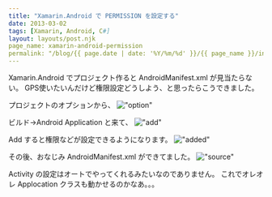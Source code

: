 ```yaml
---
title: "Xamarin.Android で PERMISSION を設定する"
date: 2013-03-02
tags: [Xamarin, Android, C#]
layout: layouts/post.njk
page_name: xamarin-android-permission
permalink: "/blog/{{ page.date | date: '%Y/%m/%d' }}/{{ page_name }}/index.html"
---
```

Xamarin.Android でプロジェクト作ると AndroidManifest.xml が見当たらない。
GPS使いたいんだけど権限設定どうしよう、と思ったらこうできました。

<!-- more -->

プロジェクトのオプションから、
!["option"](https://blog.amay077.net/img/posts/xamarin_android_project_option.png)

ビルド→Android Application と来て、
!["add"](https://blog.amay077.net/img/posts/xamarin_android_application_add.png)

Add すると権限などが設定できるようになります。
!["added"](https://blog.amay077.net/img/posts/xamarin_android_application_created.png)

その後、おなじみ AndroidManifest.xml ができてました。
!["source"](https://blog.amay077.net/img/posts/xamarin_android_androidmanifestxml.png)

Activity の設定はオートでやってくれるみたいなのでありません。
これでオレオレ Applocation クラスも動かせるのかなあ。。。
